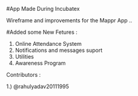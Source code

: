 #App Made During Incubatex

Wireframe and improvements for the Mappr App ..

#Added some New Fetures : 

1) Online Attendance System
2) Notifications and messages suport
3) Utilities
4) Awareness Program



Contributors : 

1.) @rahulyadav20111995
